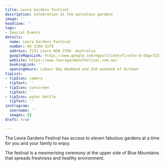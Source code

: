 ```yaml
---
title: Leura Gardens Festival
description: Celebration at the marvelous gardens
image: ''
headline: ''
tags:
- Special Events
details:
  name: Leura Gardens Festival
  number: 04 3109 5279
  address: 7131 Leura NSW 2780  Australia
  googleMapsLink: https://www.google.com/maps?client=firefox-b-d&q=7131+Leura+NSW+2780++Australia&um=1&ie=UTF-8&sa=X&ved=2ahUKEwir-_y37c_3AhWE4XMBHcGnBMIQ_AUoAXoECAIQAw
  website: https://www.leuragardensfestival.com.au/
  bookingLink: ''
  openingHours: Labour Day Weekend and 2nd weekend of October
tipList:
- tipIcon: camera
  tipText: ''
- tipIcon: sunscreen
  tipText: ''
- tipIcon: water bottle
  tipText: ''
instragram:
  username: ''
  images: []
draft: true

---
```

The Leura Gardens Festival has access to eleven fabulous gardens at a time for you and your family to enjoy.

The festival is a mesmerising ceremony at the upper side of Blue Mountains that spreads freshness and healthy environment. 